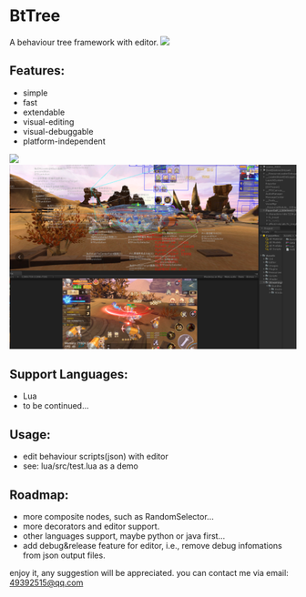 # BtTree
A behaviour tree framework with editor.
![](debug.png)

## Features:
* simple
* fast
* extendable
* visual-editing
* visual-debuggable
* platform-independent

![](editor.png)
![](unityeditor.png)

## Support Languages:
* Lua
* to be continued...

## Usage:
* edit behaviour scripts(json) with editor
* see: lua/src/test.lua as a demo

## Roadmap:
* more composite nodes, such as RandomSelector...
* more decorators and editor support.
* other languages support, maybe python or java first...
* add debug&release feature for editor, i.e., remove debug infomations from json output files.

enjoy it, any suggestion will be appreciated. you can contact me via email: 49392515@qq.com
